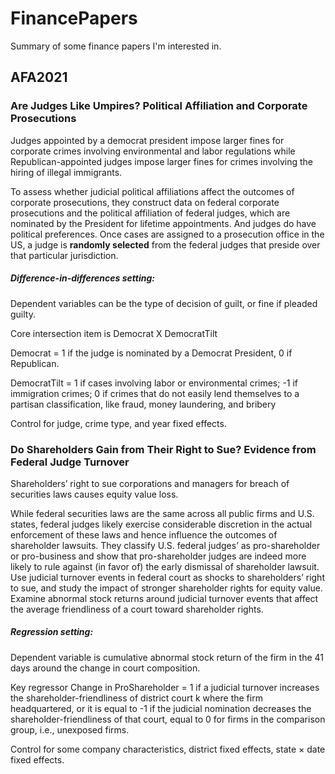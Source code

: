 # FinancePapers
Summary of some finance papers I'm interested in.

## AFA2021

### Are Judges Like Umpires? Political Affiliation and Corporate Prosecutions

Judges appointed by a democrat president impose larger fines for corporate crimes involving environmental and labor regulations while Republican-appointed judges impose larger fines for crimes involving the hiring of illegal immigrants.

To assess whether judicial political affiliations affect the outcomes of corporate prosecutions, they construct data on federal corporate prosecutions and the political affiliation of federal judges, which are nominated by the President for lifetime appointments. And judges do have political preferences. Once cases are assigned to a prosecution office in the US, a judge is **randomly selected** from the federal judges that preside over that particular jurisdiction.

##### Difference-in-differences setting:

Dependent variables can be the type of decision of guilt, or fine if pleaded guilty. 

Core intersection item is Democrat X DemocratTilt

Democrat = 1 if the judge is nominated by a Democrat President, 0 if Republican.

DemocratTilt = 1 if cases involving labor or environmental crimes; -1 if immigration crimes; 0 if crimes that do not easily lend themselves to a partisan classification, like fraud, money laundering, and bribery 

Control for judge, crime type, and year fixed effects.

### Do Shareholders Gain from Their Right to Sue? Evidence from Federal Judge Turnover

Shareholders’ right to sue corporations and managers for breach of securities laws causes equity value loss.

While federal securities laws are the same across all public firms and U.S. states, federal judges likely exercise considerable discretion in the actual enforcement of these laws and hence influence the outcomes of shareholder lawsuits. They classify U.S. federal judges’ as pro-shareholder or pro-business and show that pro-shareholder judges are indeed more likely to rule against (in favor of) the early dismissal of shareholder lawsuit. Use judicial turnover events in federal court as shocks to shareholders’ right to sue, and study the impact of stronger shareholder rights for equity value. Examine abnormal stock returns around judicial turnover events that affect the average friendliness of a court toward shareholder rights.

##### Regression setting:

Dependent variable is cumulative abnormal stock return of the firm in the 41 days around the change in court composition.

Key regressor Change in ProShareholder = 1  if a judicial turnover increases the shareholder-friendliness of district court k where the firm headquartered, or it is equal to -1 if the judicial nomination decreases the shareholder-friendliness of that court, equal to 0 for firms in the comparison group, i.e., unexposed firms.

Control for some company characteristics, district fixed effects, state × date fixed effects.
